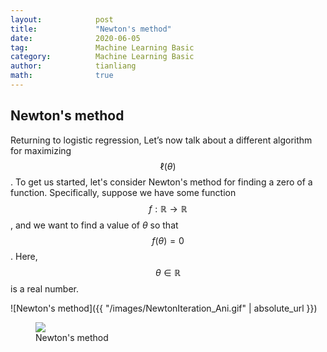 ```yaml
---
layout:            post
title:             "Newton's method"
date:              2020-06-05
tag:               Machine Learning Basic
category:          Machine Learning Basic
author:            tianliang
math:              true
---
```

## Newton's method
Returning to logistic regression, Let’s now talk about a different algorithm for maximizing $$\ell(\theta)$$.
To get us started, let's consider Newton's method for finding a zero of a function. Specifically, suppose we have some function $$f : \mathbb{R} \to \mathbb{R}$$, and we want to find a value of $\theta$ so that $$f(\theta)=0$$. Here, $$\theta \in \mathbb{R}$$ is a real number. 


![Newton's method]({{ "/images/NewtonIteration_Ani.gif" | absolute_url }})


<figure>
   <img src="{{ "/images/NewtonIteration_Ani.gif" | absolute_url }}" />
   <figcaption>Newton's method</figcaption>
</figure>


